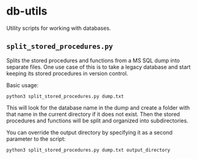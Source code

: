 # db-utils

Utility scripts for working with databases.

## `split_stored_procedures.py`

Splits the stored procedures and functions from a MS SQL dump into separate
files.
One use case of this is to take a legacy database and start keeping its
stored procedures in version control.

Basic usage:

```
python3 split_stored_procedures.py dump.txt
```

This will look for the database name in the dump and create a folder with
that name in the current directory if it does not exist.
Then the stored procedures and functions will be split and organized
into subdirectories.

You can override the output directory by specifying it as a second
parameter to the script:

```
python3 split_stored_procedures.py dump.txt output_directory
```
